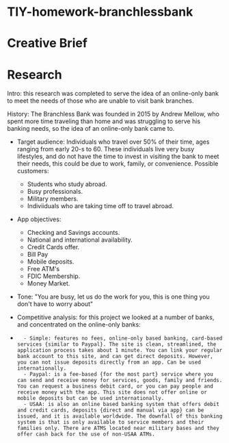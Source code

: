 # TIY-homework-branchlessbank

# Creative Brief

# Research

Intro: this research was completed to serve the idea of an online-only bank to meet the needs of those who are unable to visit bank branches.

History: The Branchless Bank was founded in 2015 by Andrew Mellow, who spent more time traveling than home and was struggling to serve his banking needs, so the idea of an online-only bank came to.

- Target audience: Individuals who travel over 50% of their time, ages ranging from early 20-s to 60. These individuals live very busy lifestyles, and do not have the time to invest in visiting the bank to meet their needs, this could be due to work, family, or convenience. Possible customers:
    - Students who study abroad.
    - Busy professionals.
    - Military members.
    - Indiviiduals who are taking time off to travel abroad.

- App objectives:
    - Checking and Savings accounts.
    - National and international availability.
    - Credit Cards offer.
    - Bill Pay
    - Mobile deposits.
    - Free ATM's
    - FDIC Membership.
    - Money Market.

- Tone: "You are busy, let us do the work for you, this is one thing you don't have to worry about"


- Competitive analysis: for this project we looked at a number of banks, and concentrated on the online-only banks:
-
        - Simple: features no fees, online-only based banking, card-based services {similar to Paypal}. The site is clean, streamlined, the application process takes about 1 minute. You can link your regular bank account to this site, and can get direct deposits. However, you can not issue deposits directly from an app. Can be used internationally.
        - Paypal: is a fee-based {for the most part} service where you can send and receive money for services, goods, family and friends. You can request a business debit card, or you can pay people and receive money with the app. This site does not offer online or mobile deposits but can be used internationally.
        - USAA: is also an online based banking system that offers debit and credit cards, deposits {direct and manual via app} can be issued, and it is available worldwide. The downfall of this banking system is that is only available to service members and their families only. There are ATMS located near military bases and they offer cash back for the use of non-USAA ATMs.
